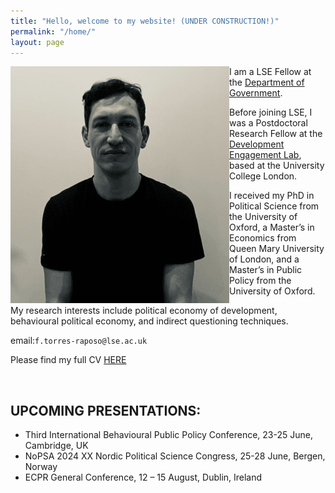 ```yaml
---
title: "Hello, welcome to my website! (UNDER CONSTRUCTION!)"
permalink: "/home/"
layout: page
---
```


<img align="left" src="https://github.com/ftraposo/ftraposo.github.io/blob/8e29991746fba284ddd032fc5abe0d4f9499c29c/Louisa.png">

I am a LSE Fellow at the [Department of Government](https://www.lse.ac.uk/government/people/academic-staff/felipe-torres-raposo).

Before joining LSE, I was a Postdoctoral Research Fellow at the [Development Engagement Lab](https://developmentcompass.org), based at the University College London.

I received my PhD in Political Science from the University of Oxford, a Master’s in Economics from Queen Mary University of London, and a Master’s in Public Policy from the University of Oxford.

My research interests include political economy of development, behavioural political economy, and indirect questioning techniques.

email:`f.torres-raposo@lse.ac.uk`

Please find my full CV [HERE](https://www.dropbox.com/scl/fi/45oaks8oukalk1v3ibgqp/CV_Felipe_Raposo.pdf?rlkey=tb15r384zadgjndlvvbpv7ysg&dl=0)

&nbsp;
&nbsp;
&nbsp;

## UPCOMING PRESENTATIONS: 

- Third International Behavioural Public Policy Conference, 23-25 June, Cambridge, UK
- NoPSA 2024 XX Nordic Political Science Congress, 25-28 June, Bergen, Norway
- ECPR General Conference, 12 – 15 August, Dublin, Ireland
